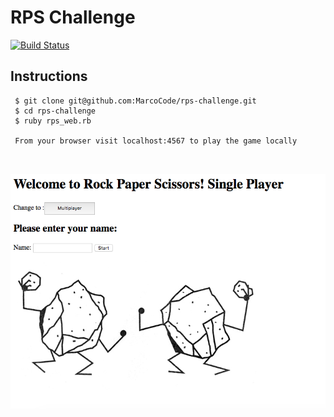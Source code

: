 # RPS Challenge

[![Build Status](https://travis-ci.org/MarcoCode/rps-challenge.svg?branch=master)](https://travis-ci.org/MarcoCode/rps-challenge)

Instructions
-------

``` 
 $ git clone git@github.com:MarcoCode/rps-challenge.git  
 $ cd rps-challenge
 $ ruby rps_web.rb
 
 From your browser visit localhost:4567 to play the game locally
 
 
```

![screenshot](/pics/ScreenShot1.png?raw=true "Screen Shot Single Player")

       



